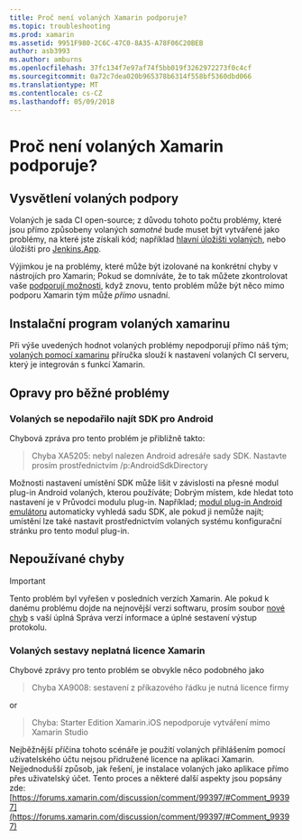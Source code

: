 ```yaml
---
title: Proč není volaných Xamarin podporuje?
ms.topic: troubleshooting
ms.prod: xamarin
ms.assetid: 9951F980-2C6C-47C0-8A35-A78F06C20BEB
author: asb3993
ms.author: amburns
ms.openlocfilehash: 37fc134f7e97af74f5bb019f3262972273f0c4cf
ms.sourcegitcommit: 0a72c7dea020b965378b6314f558bf5360dbd066
ms.translationtype: MT
ms.contentlocale: cs-CZ
ms.lasthandoff: 05/09/2018
---
```

# <a name="why-isnt-jenkins-supported-by-xamarin"></a>Proč není volaných Xamarin podporuje?

## <a name="jenkins-support-explanation"></a>Vysvětlení volaných podpory

Volaných je sada CI open-source; z důvodu tohoto počtu problémy, které jsou přímo způsobeny volaných *samotné* bude muset být vytvářené jako problémy, na které jste získali kód; například [hlavní úložišti volaných](https://github.com/jenkinsci/jenkins), nebo úložišti pro [ Jenkins.App](https://github.com/stisti/jenkins-app).

Výjimkou je na problémy, které může být izolované na konkrétní chyby v nástrojích pro Xamarin; Pokud se domníváte, že to tak můžete zkontrolovat vaše [podporují možnosti](~/cross-platform/troubleshooting/support-options.md), když znovu, tento problém může být něco mimo podporu Xamarin tým může *přímo* usnadní.

## <a name="setup-jenkins-with-xamarin"></a>Instalační program volaných xamarinu

Při výše uvedených hodnot volaných problémy nepodporují přímo náš tým; [volaných pomocí xamarinu](~/tools/ci/jenkins-walkthrough.md) příručka slouží k nastavení volaných CI serveru, který je integrován s funkcí Xamarin. 

## <a name="fixes-for-common-issues"></a>Opravy pro běžné problémy
### <a name="jenkins-is-unable-to-find-the-android-sdk"></a>Volaných se nepodařilo najít SDK pro Android

Chybová zpráva pro tento problém je přibližně takto:

> Chyba XA5205: nebyl nalezen Android adresáře sady SDK. Nastavte prosím prostřednictvím /p:AndroidSdkDirectory

Možnosti nastavení umístění SDK může lišit v závislosti na přesné modul plug-in Android volaných, kterou používáte; Dobrým místem, kde hledat toto nastavení je v Průvodci modulu plug-in. Například; [modul plug-in Android emulátoru](https://wiki.jenkins-ci.org/display/JENKINS/Android+Emulator+Plugin#AndroidEmulatorPlugin-Systemconfiguration) automaticky vyhledá sadu SDK, ale pokud ji nemůže najít; umístění lze také nastavit prostřednictvím volaných systému konfigurační stránku pro tento modul plug-in. 


## <a name="deprecated-errors"></a>Nepoužívané chyby

> [!IMPORTANT]
> Tento problém byl vyřešen v posledních verzích Xamarin. Ale pokud k danému problému dojde na nejnovější verzi softwaru, prosím soubor [nové chyb](~/cross-platform/troubleshooting/questions/howto-file-bug.md) s vaší úplná Správa verzí informace a úplné sestavení výstup protokolu.



### <a name="jenkins-reports-an-invalid-xamarin-license"></a>Volaných sestavy neplatná licence Xamarin
Chybové zprávy pro tento problém se obvykle něco podobného jako

> Chyba XA9008: sestavení z příkazového řádku je nutná licence firmy

or

> Chyba: Starter Edition Xamarin.iOS nepodporuje vytváření mimo Xamarin Studio 

Nejběžnější příčina tohoto scénáře je použití volaných přihlášením pomocí uživatelského účtu nejsou přidružené licence na aplikaci Xamarin. Nejjednodušší způsob, jak řešení, je instalace volaných jako aplikace přímo přes uživatelský účet. Tento proces a některé další aspekty jsou popsány zde: [https://forums.xamarin.com/discussion/comment/99397/#Comment_99397](https://forums.xamarin.com/discussion/comment/99397/#Comment_99397)

